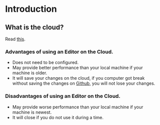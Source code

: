 # Introduction

## What is the cloud?

Read [this](https://en.wikipedia.org/wiki/Cloud_computing).

### Advantages of using an Editor on the Cloud.

- Does not need to be configured.
- May provide better performance than your local machine if your machine is older.
- It will save your changes on the cloud, if you computer got break without saving the changes on [Github](https://github.com), you will not lose your changes.

### Disadvantages of using an Editor on the Cloud.

- May provide worse performance than your local machine if your machine is newest.
- It will close if you do not use it during a time.
